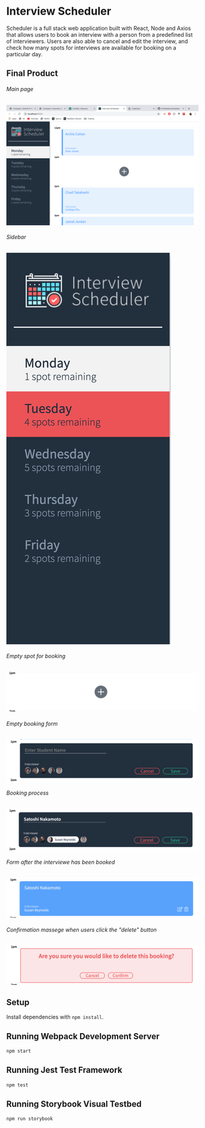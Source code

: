 # Interview Scheduler

Scheduler is a full stack web application built with React, Node and Axios that allows users to book an interview with a person from a predefined list of interviewers. Users are also able to cancel and edit the interview, and check how many spots for interviews are available for booking on a particular day.

## Final Product

###### Main page

!["Main page"](https://github.com/kirillradaev/scheduler-/blob/master/docs/main-page.png?raw=true)

###### Sidebar

!["Sidebar"](https://github.com/kirillradaev/scheduler-/blob/master/docs/side-bar.png?raw=true)

###### Empty spot for booking

!["Empty spot"](https://github.com/kirillradaev/scheduler-/blob/master/docs/empty-spot.png?raw=true)

###### Empty booking form

!["Empty form for booking"](https://github.com/kirillradaev/scheduler-/blob/master/docs/empty-interview-form.png?raw=true)

###### Booking process

!["Booking process"](https://github.com/kirillradaev/scheduler-/blob/master/docs/booking-process.png?raw=true)

###### Form after the interviewe has been booked

!["Interview has been booked"](https://github.com/kirillradaev/scheduler-/blob/master/docs/show-from.png?raw=true)

###### Confirmation massege when users click the "delete" button

!["Confirmation message"](https://github.com/kirillradaev/scheduler-/blob/master/docs/cancel-confirmation.png?raw=true)

## Setup

Install dependencies with `npm install`.

## Running Webpack Development Server

```sh
npm start
```

## Running Jest Test Framework

```sh
npm test
```

## Running Storybook Visual Testbed

```sh
npm run storybook
```
